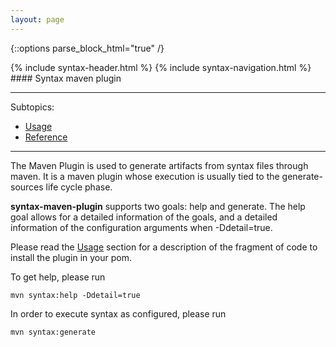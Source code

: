 ```yaml
---
layout: page
---
```


{::options parse_block_html="true" /}
<div class="syntax">
{% include syntax-header.html %}
{% include syntax-navigation.html %}

<div class="syntax-matter">
#### Syntax maven plugin

---

Subtopics:
  * <a href="{{ site.baseurl }}/syntax/syntax-maven-plugin-usage">Usage</a>
  * <a href="{{ site.baseurl }}/syntax/syntax-maven-plugin-reference">Reference</a>

---

The Maven Plugin is used to generate artifacts from syntax files through maven. It is a maven plugin whose execution is usually tied to the generate-sources life cycle phase.

**syntax-maven-plugin** supports two goals: help and generate. The help goal allows for a detailed information of the goals, and a detailed information of the configuration arguments when -Ddetail=true.

Please read the <a href="{{ site.baseurl }}/syntax/syntax-maven-plugin-usage">Usage</a> section for a description of the fragment of code to install the plugin in your pom.

To get help, please run
```
mvn syntax:help -Ddetail=true
```

In order to execute syntax as configured, please run
```
mvn syntax:generate
```

</div>
</div>